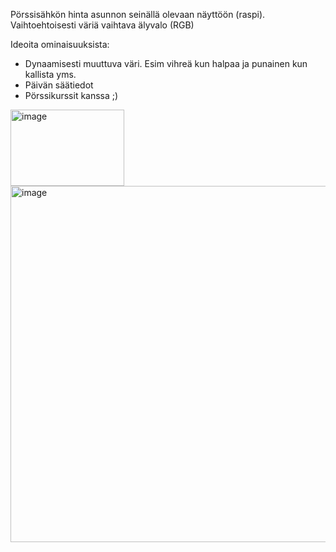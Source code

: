 Pörssisähkön hinta asunnon seinällä olevaan näyttöön (raspi). Vaihtoehtoisesti väriä vaihtava älyvalo (RGB)

Ideoita ominaisuuksista:
- Dynaamisesti muuttuva väri. Esim vihreä kun halpaa ja punainen kun kallista yms.
- Päivän säätiedot
- Pörssikurssit kanssa ;)

<img width="182" height="122" alt="image" src="https://github.com/user-attachments/assets/7602f116-a38e-48e0-9c6d-559d23e8a7c1" />


<img width="570" height="570" alt="image" src="https://github.com/user-attachments/assets/04e80f15-e6e9-4716-a60e-41e337c69f92" />
